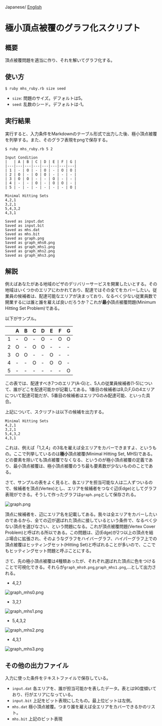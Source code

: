 Japanese/ [English](README.md)

# 極小頂点被覆のグラフ化スクリプト

## 概要

頂点被覆問題を適当に作り、それを解いてグラフ化する。

## 使い方

    $ ruby mhs_ruby.rb size seed

- `size`: 問題のサイズ。デフォルトは5。
- `seed`: 乱数のシード。デフォルトは-1。

## 実行結果

実行すると、入力条件をMarkdownのテーブル形式で出力した後、極小頂点被覆を列挙する。また、そのグラフ表現をpngで保存する。

    $ ruby mhs_ruby.rb 5 2

    Input Condition
    |   | A | B | C | D | E | F | G |
    |---|---|---|---|---|---|---|---|
    | 1 | - | O | - | O | - | O | O |
    | 2 | O | - | O | O | - | - | - |
    | 3 | O | O | - | - | O | - | - |
    | 4 | - | - | O | - | O | O | - |
    | 5 | - | - | - | - | - | - | O |

    Minimal Hitting Sets
    4,2,1
    3,2,1
    5,4,3,2
    4,3,1

    Saved as input.dat
    Saved as input.bit
    Saved as mhs.dat
    Saved as mhs.bit
    Saved as graph.png
    Saved as graph_mhs0.png
    Saved as graph_mhs1.png
    Saved as graph_mhs2.png
    Saved as graph_mhs3.png

## 解説

例えばあなたがある地域のピザのデリバリーサービスを開業したいとする。その地域はいくつかのエリアにわかれており、配達ではその全てをカバーしたい。従業員の候補者は、配達可能なエリアが決まっており、なるべく少ない従業員数で開業するには誰と誰を雇えば良いだろうか？これが**最小**頂点被覆問題(Minimum Hitting Set Problem)である。

以下がサンプル。

|   | A | B | C | D | E | F | G |
|---|---|---|---|---|---|---|---|
| 1 | - | O | - | O | - | O | O |
| 2 | O | - | O | O | - | - | - |
| 3 | O | O | - | - | O | - | - |
| 4 | - | - | O | - | O | O | - |
| 5 | - | - | - | - | - | - | O |

この表では、配達すべき7つのエリア(A-G)と、5人の従業員候補者(1-5)について、誰がどこを配達可能かが記載してある。1番目の候補者はB,D,F,Gの4エリアについて配達可能だが、5番目の候補者はエリアGのみ配達可能、といった具合。

上記について、スクリプトは以下の候補を出力する。

    Minimal Hitting Sets
    4,2,1
    3,2,1
    5,4,3,2
    4,3,1

これは、例えば「1,2,4」の3名を雇えば全エリアをカバーできますよ、というもの。ここで列挙しているのは**極小**頂点被覆(Minimal Hitting Set, MHS)である。どの要素を除いても頂点被覆でなくなる、というのが極小頂点被覆の定義であり、最小頂点被覆は、極小頂点被覆のうち最も要素数が少ないもののことである。

さて、サンプルの表をよく見ると、各エリアを担当可能な人は二人ずついるので、候補者を頂点(Vertex)とし、エリアを候補者をつなぐ辺(Edge)としてグラフ表現ができる。そうして作ったグラフは`graph.png`として保存される。

![graph.png](graph.png)

頂点に候補者を、辺にエリア名を記載してある。我々は全エリアをカバーしたいのであるから、全ての辺が選ばれた頂点に接しているという条件で、なるべく少ない頂点を選びなさい、という問題になる。これが頂点被覆問題(Vertex Cover Problem)と呼ばれる所以である。この問題は、辺(Edge)が2つ以上の頂点を結ぶ場合に拡張され、そのようなグラフをハイバーグラフ、ハイパーグラフ上での頂点被覆はヒッティングセット(Hitting Set)と呼ばれることが多いので、ここでもヒッティングセット問題と呼ぶことにする。

さて、先の極小頂点被覆は4種類あったが、それぞれ選ばれた頂点に色をつけることで可視化できる。それらが`graph_mhs0.png`,`graph_mhs1.png`,...として出力される。

* 4,2,1

![graph_mhs0.png](graph_mhs0.png)

* 3,2,1

![graph_mhs1.png](graph_mhs1.png)

* 5,4,3,2

![graph_mhs2.png](graph_mhs2.png)

* 4,3,1

![graph_mhs3.png](graph_mhs3.png)

## その他の出力ファイル

入力に使った条件をテキストファイルで保存している。

* `input.dat` 各エリアを、誰が担当可能かを表したデータ。表とは90度傾いており、行がエリアになっている。
* `input.bit` 上記をビット表現にしたもの。最上位ビットは左側。
* `mhs.dat` 極小頂点被覆。つまり誰を雇えば全エリアをカバーできるかのリスト。
* `mhs.bit` 上記のビット表現

